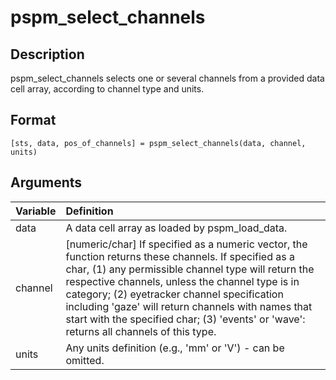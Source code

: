 # pspm_select_channels
## Description
pspm_select_channels selects one or several channels from a provided data cell array, according to channel type and units.

## Format
`[sts, data, pos_of_channels] = pspm_select_channels(data, channel, units)`

## Arguments
| Variable | Definition |
|:--|:--|
| data | A data cell array as loaded by pspm_load_data. |
| channel | [numeric/char] If specified as a numeric vector, the function returns these channels. If specified as a char, (1) any permissible channel type will return the respective channels, unless the channel type is in category; (2) eyetracker channel specification including 'gaze' will return channels with names that start with the specified char; (3) 'events' or 'wave': returns all channels of this type. |
| units | Any units definition (e.g., 'mm' or 'V') - can be omitted. |


